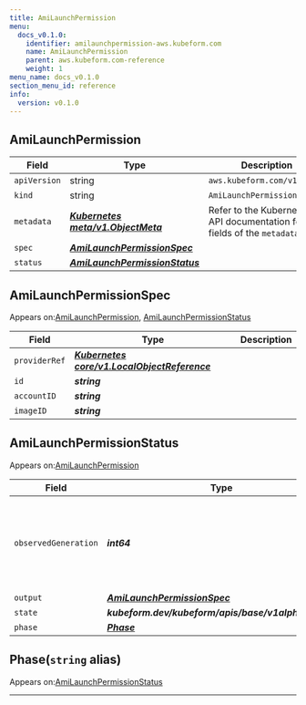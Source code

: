 ```yaml
---
title: AmiLaunchPermission
menu:
  docs_v0.1.0:
    identifier: amilaunchpermission-aws.kubeform.com
    name: AmiLaunchPermission
    parent: aws.kubeform.com-reference
    weight: 1
menu_name: docs_v0.1.0
section_menu_id: reference
info:
  version: v0.1.0
---
```


## AmiLaunchPermission
| Field | Type | Description |
| ------ | ----- | ----------- |
| `apiVersion` | string | `aws.kubeform.com/v1alpha1` |
|    `kind` | string | `AmiLaunchPermission` |
| `metadata` | ***[Kubernetes meta/v1.ObjectMeta](https://kubernetes.io/docs/reference/generated/kubernetes-api/v1.13/#objectmeta-v1-meta)***|Refer to the Kubernetes API documentation for the fields of the `metadata` field.|
| `spec` | ***[AmiLaunchPermissionSpec](#amilaunchpermissionspec)***||
| `status` | ***[AmiLaunchPermissionStatus](#amilaunchpermissionstatus)***||
## AmiLaunchPermissionSpec

Appears on:[AmiLaunchPermission](#amilaunchpermission), [AmiLaunchPermissionStatus](#amilaunchpermissionstatus)

| Field | Type | Description |
| ------ | ----- | ----------- |
| `providerRef` | ***[Kubernetes core/v1.LocalObjectReference](https://kubernetes.io/docs/reference/generated/kubernetes-api/v1.13/#localobjectreference-v1-core)***||
| `id` | ***string***||
| `accountID` | ***string***||
| `imageID` | ***string***||
## AmiLaunchPermissionStatus

Appears on:[AmiLaunchPermission](#amilaunchpermission)

| Field | Type | Description |
| ------ | ----- | ----------- |
| `observedGeneration` | ***int64***| ***(Optional)*** Resource generation, which is updated on mutation by the API Server.|
| `output` | ***[AmiLaunchPermissionSpec](#amilaunchpermissionspec)***| ***(Optional)*** |
| `state` | ***kubeform.dev/kubeform/apis/base/v1alpha1.State***| ***(Optional)*** |
| `phase` | ***[Phase](#phase)***| ***(Optional)*** |
## Phase(`string` alias)

Appears on:[AmiLaunchPermissionStatus](#amilaunchpermissionstatus)

---
